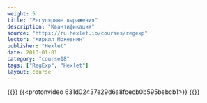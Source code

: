 ```yaml
---
weight: 5
title: "Регулярные выражения"
description: "Квантификация"
source: "https://ru.hexlet.io/courses/regexp"
lector: "Кирилл Мокевнин"
publisher: "Hexlet"
date: 2013-01-01
category: "course18"
tags: ["RegExp", "Hexlet"]
layout: course
---
```

{{<players>}}
    {{<protonvideo 631d02437e29d6a8fcecb0b595bebcb1>}}
{{</players>}}
